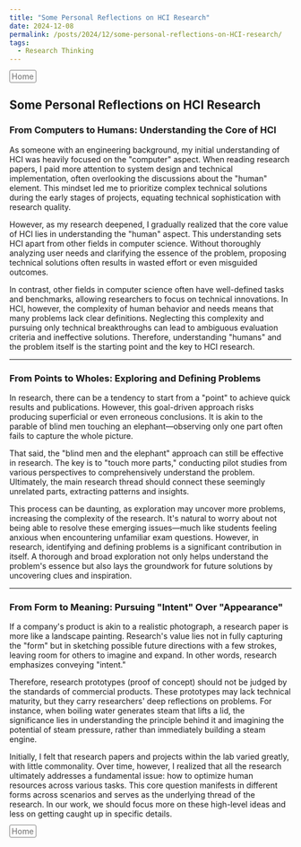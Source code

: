 ```yaml
---
title: "Some Personal Reflections on HCI Research"
date: 2024-12-08
permalink: /posts/2024/12/some-personal-reflections-on-HCI-research/
tags:
  - Research Thinking
---
```

<style>
  .button-link {
    text-decoration: none !important; 
    background-color: transparent; 
    color: #808080; 
    padding: 2px 3px; 
    border: 1.6px solid grey; 
    border-radius: 3px; 
    font-size: 0.96 rem; 
    font-weight: 500;
    transition: font-size 0.2s, text-decoration 0.2s;
  }
  .button-link:hover {
    font-size: 1rem;
    font-weight: normal;
    text-decoration: underline;
    color: solid grey;
  }
</style>

<div style="text-align: left; margin-bottom: 10px;">
  <a href="https://aochen-jiao.github.io/" class="button-link">Home</a>
</div>
<h2> Some Personal Reflections on HCI Research </h2>

<h3> From Computers to Humans: Understanding the Core of HCI </h3>

As someone with an engineering background, my initial understanding of HCI was heavily focused on the "computer" aspect. When reading research papers, I paid more attention to system design and technical implementation, often overlooking the discussions about the "human" element. This mindset led me to prioritize complex technical solutions during the early stages of projects, equating technical sophistication with research quality.

However, as my research deepened, I gradually realized that the core value of HCI lies in understanding the "human" aspect. This understanding sets HCI apart from other fields in computer science. Without thoroughly analyzing user needs and clarifying the essence of the problem, proposing technical solutions often results in wasted effort or even misguided outcomes.

In contrast, other fields in computer science often have well-defined tasks and benchmarks, allowing researchers to focus on technical innovations. In HCI, however, the complexity of human behavior and needs means that many problems lack clear definitions. Neglecting this complexity and pursuing only technical breakthroughs can lead to ambiguous evaluation criteria and ineffective solutions. Therefore, understanding "humans" and the problem itself is the starting point and the key to HCI research.

---

<h3> From Points to Wholes: Exploring and Defining Problems </h3>

In research, there can be a tendency to start from a "point" to achieve quick results and publications. However, this goal-driven approach risks producing superficial or even erroneous conclusions. It is akin to the parable of blind men touching an elephant—observing only one part often fails to capture the whole picture.

That said, the "blind men and the elephant" approach can still be effective in research. The key is to "touch more parts," conducting pilot studies from various perspectives to comprehensively understand the problem. Ultimately, the main research thread should connect these seemingly unrelated parts, extracting patterns and insights.

This process can be daunting, as exploration may uncover more problems, increasing the complexity of the research. It's natural to worry about not being able to resolve these emerging issues—much like students feeling anxious when encountering unfamiliar exam questions. However, in research, identifying and defining problems is a significant contribution in itself. A thorough and broad exploration not only helps understand the problem's essence but also lays the groundwork for future solutions by uncovering clues and inspiration.

---

<h3> From Form to Meaning: Pursuing "Intent" Over "Appearance" </h3>

If a company's product is akin to a realistic photograph, a research paper is more like a landscape painting. Research's value lies not in fully capturing the "form" but in sketching possible future directions with a few strokes, leaving room for others to imagine and expand. In other words, research emphasizes conveying "intent."

Therefore, research prototypes (proof of concept) should not be judged by the standards of commercial products. These prototypes may lack technical maturity, but they carry researchers' deep reflections on problems. For instance, when boiling water generates steam that lifts a lid, the significance lies in understanding the principle behind it and imagining the potential of steam pressure, rather than immediately building a steam engine.

Initially, I felt that research papers and projects within the lab varied greatly, with little commonality. Over time, however, I realized that all the research ultimately addresses a fundamental issue: how to optimize human resources across various tasks. This core question manifests in different forms across scenarios and serves as the underlying thread of the research. In our work, we should focus more on these high-level ideas and less on getting caught up in specific details.

<div style="text-align: left; margin-bottom: 10px;">
  <a href="https://aochen-jiao.github.io/" class="button-link">Home</a>
</div>

